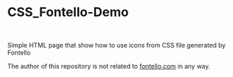  # CSS_Fontello-Demo #

<br>

Simple HTML page that show how to use icons from CSS file generated by Fontello

The author of this repository is not related to [fontello.com](https://fontello.com/) in any way.

<br>
